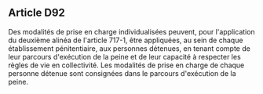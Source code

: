 Article D92
----
Des modalités de prise en charge individualisées peuvent, pour l'application du
deuxième alinéa de l'article 717-1, être appliquées, au sein de chaque
établissement pénitentiaire, aux personnes détenues, en tenant compte de leur
parcours d'exécution de la peine et de leur capacité à respecter les règles de
vie en collectivité. Les modalités de prise en charge de chaque personne détenue
sont consignées dans le parcours d'exécution de la peine.
